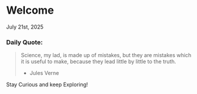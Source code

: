 # Welcome

July 21st, 2025

### Daily Quote:
> Science, my lad, is made up of mistakes, but they are mistakes which it is useful to make, because they lead little by little to the truth.
> 	- Jules Verne

Stay Curious and keep Exploring!

